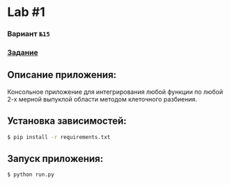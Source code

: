 # Lab #1
### Вариант `№15`

### [Задание](https://github.com/Mrjoulin/ITMOLabs/blob/master/semester_3/Math/Lab1/LabTask.pdf)

## Описание приложения:

Консольное приложение для интегрирования любой функции по любой 2-х мерной выпуклой области методом клеточного разбиения.

## Установка зависимостей:

```bash
$ pip install -r requirements.txt
```

## Запуск приложения:

```bash
$ python run.py
```

